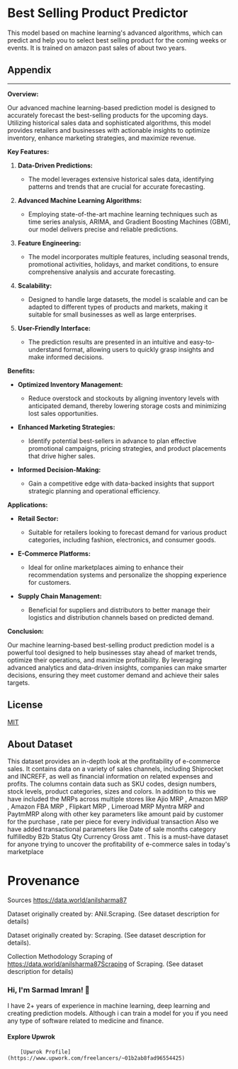 
# Best Selling Product Predictor

This model based on machine learning's advanced algorithms, which can predict and help you to select best selling product for the coming weeks or events. It is trained on amazon past sales of about two years. 




## Appendix

---

**Overview:**

Our advanced machine learning-based prediction model is designed to accurately forecast the best-selling products for the upcoming days. Utilizing historical sales data and sophisticated algorithms, this model provides retailers and businesses with actionable insights to optimize inventory, enhance marketing strategies, and maximize revenue.

**Key Features:**

1. **Data-Driven Predictions:**
   - The model leverages extensive historical sales data, identifying patterns and trends that are crucial for accurate forecasting.

2. **Advanced Machine Learning Algorithms:**
   - Employing state-of-the-art machine learning techniques such as time series analysis, ARIMA, and Gradient Boosting Machines (GBM), our model delivers precise and reliable predictions.

3. **Feature Engineering:**
   - The model incorporates multiple features, including seasonal trends, promotional activities, holidays, and market conditions, to ensure comprehensive analysis and accurate forecasting.

4. **Scalability:**
   - Designed to handle large datasets, the model is scalable and can be adapted to different types of products and markets, making it suitable for small businesses as well as large enterprises.

5. **User-Friendly Interface:**
   - The prediction results are presented in an intuitive and easy-to-understand format, allowing users to quickly grasp insights and make informed decisions.

**Benefits:**

- **Optimized Inventory Management:**
  - Reduce overstock and stockouts by aligning inventory levels with anticipated demand, thereby lowering storage costs and minimizing lost sales opportunities.
  
- **Enhanced Marketing Strategies:**
  - Identify potential best-sellers in advance to plan effective promotional campaigns, pricing strategies, and product placements that drive higher sales.

- **Informed Decision-Making:**
  - Gain a competitive edge with data-backed insights that support strategic planning and operational efficiency.

**Applications:**

- **Retail Sector:**
  - Suitable for retailers looking to forecast demand for various product categories, including fashion, electronics, and consumer goods.
  
- **E-Commerce Platforms:**
  - Ideal for online marketplaces aiming to enhance their recommendation systems and personalize the shopping experience for customers.
  
- **Supply Chain Management:**
  - Beneficial for suppliers and distributors to better manage their logistics and distribution channels based on predicted demand.

**Conclusion:**

Our machine learning-based best-selling product prediction model is a powerful tool designed to help businesses stay ahead of market trends, optimize their operations, and maximize profitability. By leveraging advanced analytics and data-driven insights, companies can make smarter decisions, ensuring they meet customer demand and achieve their sales targets.




## License

[MIT](https://choosealicense.com/licenses/mit/)


## About Dataset

This dataset provides an in-depth look at the profitability of e-commerce sales. It contains data on a variety of sales channels, including Shiprocket and INCREFF, as well as financial information on related expenses and profits. The columns contain data such as SKU codes, design numbers, stock levels, product categories, sizes and colors. In addition to this we have included the MRPs across multiple stores like Ajio MRP , Amazon MRP , Amazon FBA MRP , Flipkart MRP , Limeroad MRP Myntra MRP and PaytmMRP along with other key parameters like amount paid by customer for the purchase , rate per piece for every individual transaction Also we have added transactional parameters like Date of sale months category fulfilledby B2b Status Qty Currency Gross amt . This is a must-have dataset for anyone trying to uncover the profitability of e-commerce sales in today's marketplace

# Provenance

Sources
https://data.world/anilsharma87

Dataset originally created by: ANil.Scraping. (See dataset description for details)

Dataset originally created by: Scraping. (See dataset description for details).

Collection Methodology
Scraping of https://data.world/anilsharma87Scraping of Scraping. (See dataset description for details)
### Hi, I'm Sarmad Imran! 👋
 I have 2+ years of experience in machine learning, deep learning and creating prediction models. Although i can train a model for you if you need any type of software related to medicine and finance. 

 #### Explore Upwrok
        [Upwrok Profile](https://www.upwork.com/freelancers/~01b2ab8fad96554425)

